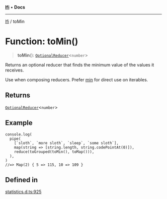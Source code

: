 [**lfi**](../readme.md) • **Docs**

---

[lfi](../globals.md) / toMin

# Function: toMin()

> **toMin**():
> [`OptionalReducer`](../type-aliases/OptionalReducer.md)\<`number`\>

Returns an optional reducer that finds the minimum value of the values it
receives.

Use when composing reducers. Prefer [min](min.md) for direct use on iterables.

## Returns

[`OptionalReducer`](../type-aliases/OptionalReducer.md)\<`number`\>

## Example

```
console.log(
  pipe(
    [`sloth`, `more sloth`, `sleep`, `some sloth`],
    map(string => [string.length, string.codePointAt(0)]),
    reduce(toGrouped(toMin(), toMap())),
  ),
)
//=> Map(2) { 5 => 115, 10 => 109 }
```

## Defined in

[statistics.d.ts:925](https://github.com/TomerAberbach/lfi/blob/c9ef1bf4d1040d7f49c52b70b358c019e55f524d/src/operations/statistics.d.ts#L925)
